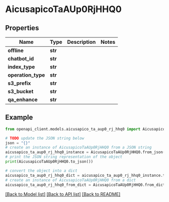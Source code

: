 # AicusapicoTaAUp0RjHHQ0


## Properties

Name | Type | Description | Notes
------------ | ------------- | ------------- | -------------
**offline** | **str** |  | 
**chatbot_id** | **str** |  | 
**index_type** | **str** |  | 
**operation_type** | **str** |  | 
**s3_prefix** | **str** |  | 
**s3_bucket** | **str** |  | 
**qa_enhance** | **str** |  | 

## Example

```python
from openapi_client.models.aicusapico_ta_aup0_rj_hhq0 import AicusapicoTaAUp0RjHHQ0

# TODO update the JSON string below
json = "{}"
# create an instance of AicusapicoTaAUp0RjHHQ0 from a JSON string
aicusapico_ta_aup0_rj_hhq0_instance = AicusapicoTaAUp0RjHHQ0.from_json(json)
# print the JSON string representation of the object
print(AicusapicoTaAUp0RjHHQ0.to_json())

# convert the object into a dict
aicusapico_ta_aup0_rj_hhq0_dict = aicusapico_ta_aup0_rj_hhq0_instance.to_dict()
# create an instance of AicusapicoTaAUp0RjHHQ0 from a dict
aicusapico_ta_aup0_rj_hhq0_from_dict = AicusapicoTaAUp0RjHHQ0.from_dict(aicusapico_ta_aup0_rj_hhq0_dict)
```
[[Back to Model list]](../README.md#documentation-for-models) [[Back to API list]](../README.md#documentation-for-api-endpoints) [[Back to README]](../README.md)


